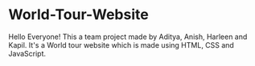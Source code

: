 # World-Tour-Website
Hello Everyone! This a team project made by Aditya, Anish, Harleen and Kapil.
It's a World tour website which is made using HTML, CSS and JavaScript.

